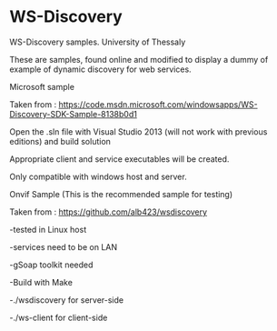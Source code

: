# WS-Discovery
WS-Discovery samples. University of Thessaly

These are samples, found online and modified to display a dummy of example of dynamic discovery for web services.

Microsoft sample

Taken from : https://code.msdn.microsoft.com/windowsapps/WS-Discovery-SDK-Sample-8138b0d1

Open the .sln file with Visual Studio 2013 (will not work with previous editions) and build solution

Appropriate client and service executables will be created.

Only compatible with windows host and server.

Onvif Sample (This is the recommended sample for testing)

Taken from : https://github.com/alb423/wsdiscovery

-tested in Linux host

-services need to be on LAN

-gSoap toolkit needed

-Build with Make

-./wsdiscovery for server-side

-./ws-client for client-side
